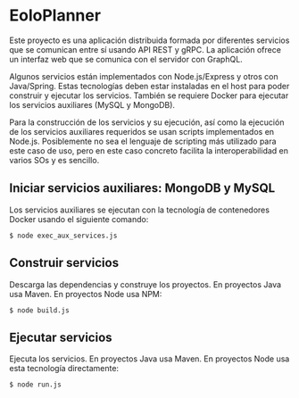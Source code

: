 # EoloPlanner

Este proyecto es una aplicación distribuida formada por diferentes servicios que se comunican entre sí usando API REST y gRPC. La aplicación ofrece un interfaz web que se comunica con el servidor con GraphQL. 

Algunos servicios están implementados con Node.js/Express y otros con Java/Spring. Estas tecnologías deben estar instaladas en el host para poder construir y ejecutar los servicios. También se requiere Docker para ejecutar los servicios auxiliares (MySQL y MongoDB).

Para la construcción de los servicios y su ejecución, así como la ejecución de los servicios auxiliares requeridos se usan scripts implementados en Node.js. Posiblemente no sea el lenguaje de scripting más utilizado para este caso de uso, pero en este caso concreto facilita la interoperabilidad en varios SOs y es sencillo.

## Iniciar servicios auxiliares: MongoDB y MySQL

Los servicios auxiliares se ejecutan con la tecnología de contenedores Docker usando el siguiente comando:

```
$ node exec_aux_services.js
```

## Construir servicios

Descarga las dependencias y construye los proyectos. En proyectos Java usa Maven. En proyectos Node usa NPM:

```
$ node build.js
```

## Ejecutar servicios

Ejecuta los servicios. En proyectos Java usa Maven. En proyectos Node usa esta tecnología directamente:

```
$ node run.js
```
